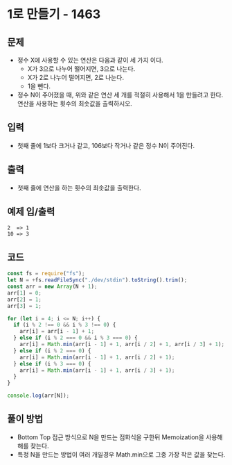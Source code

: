 # 1로 만들기 - 1463

## 문제

- 정수 X에 사용할 수 있는 연산은 다음과 같이 세 가지 이다.
  - X가 3으로 나누어 떨어지면, 3으로 나눈다.
  - X가 2로 나누어 떨어지면, 2로 나눈다.
  - 1을 뺀다.
- 정수 N이 주어졌을 때, 위와 같은 연산 세 개를 적절히 사용해서 1을 만들려고 한다. 연산을 사용하는 횟수의 최솟값을 출력하시오.

## 입력

- 첫째 줄에 1보다 크거나 같고, 106보다 작거나 같은 정수 N이 주어진다.

## 출력

- 첫째 줄에 연산을 하는 횟수의 최솟값을 출력한다.

## 예제 입/출력

```
2  => 1
10 => 3
```

## 코드

```javascript
const fs = require("fs");
let N = +fs.readFileSync("./dev/stdin").toString().trim();
const arr = new Array(N + 1);
arr[1] = 0;
arr[2] = 1;
arr[3] = 1;

for (let i = 4; i <= N; i++) {
  if (i % 2 !== 0 && i % 3 !== 0) {
    arr[i] = arr[i - 1] + 1;
  } else if (i % 2 === 0 && i % 3 === 0) {
    arr[i] = Math.min(arr[i - 1] + 1, arr[i / 2] + 1, arr[i / 3] + 1);
  } else if (i % 2 === 0) {
    arr[i] = Math.min(arr[i - 1] + 1, arr[i / 2] + 1);
  } else if (i % 3 === 0) {
    arr[i] = Math.min(arr[i - 1] + 1, arr[i / 3] + 1);
  }
}

console.log(arr[N]);
```

## 풀이 방법

- Bottom Top 접근 방식으로 N을 만드는 점화식을 구한뒤 Memoization을 사용해 해를 찾는다.
- 특정 N을 만드는 방법이 여러 개일경우 Math.min으로 그중 가장 작은 값을 찾는다.
